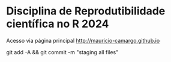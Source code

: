 # Disciplina de Reprodutibilidade científica no R 2024

Acesso via página principal http://mauricio-camargo.github.io

git add -A && git commit -m "staging all files"

